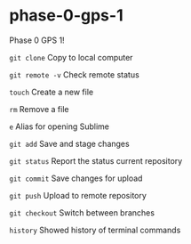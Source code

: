 # phase-0-gps-1
Phase 0 GPS 1!

`git clone` Copy to local computer

`git remote -v` Check remote status

`touch` Create a new file

`rm` Remove a file

`e` Alias for opening Sublime 

`git add` Save and stage changes

`git status` Report the status current repository

`git commit` Save changes for upload

`git push` Upload to remote repository

`git checkout` Switch between branches

`history` Showed history of terminal commands